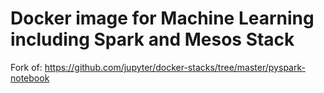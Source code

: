 # Docker image for Machine Learning including Spark and Mesos Stack

Fork of:
https://github.com/jupyter/docker-stacks/tree/master/pyspark-notebook

